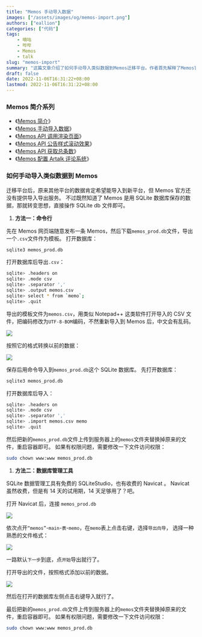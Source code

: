 ```yaml
---
title: "Memos 手动导入数据"
images: ["/assets/images/og/memos-import.png"]
authors: ["eallion"]
categories: ["代码"]
tags:
    - 嘀咕
    - 哔哔
    - Memos
    - talk
slug: "memos-import"
summary: "这篇文章介绍了如何手动导入类似数据到Memos迁移平台。作者首先解释了Memos官方尚未提供导入导出服务的情况，然后介绍了通过操作SQLite数据库文件来实现手动导入的方法。作者指导读者通过发布一条Memos并下载数据库文件，然后将其转换为.csv文件作为模板。接着，作者说明了如何打开和导出数据库文件，并使用编码转换和命令将以前的数据转换为新平台可导入的格式。最后，作者提到了修改文件访问权限和使用SQLite数据管理工具的一些建议。"
draft: false
date: 2022-11-06T16:31:22+08:00
lastmod: 2022-11-06T16:31:22+08:00
---
```


### Memos 简介系列

- 《[Memos 简介](https://eallion.com/memos-deployment/)》
- 《[Memos 手动导入数据](https://eallion.com/memos-import/)》
- 《[Memos API 调用渲染页面](https://eallion.com/memos-api/)》
- 《[Memos API 公告样式滚动效果](https://eallion.com/memos-ticker/)》
- 《[Memos API 获取总条数](https://eallion.com/memos-total-count/)》
- 《[Memos 配置 Artalk 评论系统](https://eallion.com/artalk_for_memos/)》

### 如何手动导入类似数据到 Memos

迁移平台后，原来其他平台的数据肯定希望能导入到新平台，但 Memos 官方还没有提供导入导出服务。
不过既然知道了 Memos 是用 SQLite 数据库保存的数据，那就转变思想，直接操作 SQLite db 文件即可。

1. **方法一：命令行**

先在 Memos 网页端随意发布一条 Memos，然后下载`memos_prod.db`文件，导出一个`.csv`文件作为模板。
打开数据库：

```bash
sqlite3 memos_prod.db
```

打开数据库后导出`.csv`：

```bash
sqlite> .headers on
sqlite> .mode csv
sqlite> .separator ','
sqlite> .output memos.csv
sqlite> select * from `memo`;
sqlite> .quit
```

导出的模板文件为`memos.csv`，用类似 Notepad++ 这类软件打开导入的 CSV 文件，把编码修改为`UTF-8-BOM`编码，不然重新导入到 Memos 后，中文会有乱码。

![](/assets/images/posts/2022/11/memos_sqlite_utf8.png)

按照它的格式转换以前的数据：

![](/assets/images/posts/2022/11/csv.png)

保存后用命令导入到`memos_prod.db`这个 SQLite 数据库。
先打开数据库：

```bash
sqlite3 memos_prod.db
```

打开数据库后导入：

```bash
sqlite> .headers on
sqlite> .mode csv
sqlite> .separator ','
sqlite> .import memos.csv memo
sqlite> .quit
```

然后把新的`memos_prod.db`文件上传到服务器上的`memos`文件夹替换掉原来的文件，重启容器即可。
如果有权限问题，需要修改一下文件访问权限：

```bash
sudo chown www:www memos_prod.db
```

1. **方法二：数据库管理工具**

SQLite 数据管理工具有免费的 SQLiteStudio，也有收费的 Navicat 。
Navicat 虽然收费，但是有 14 天的试用期，14 天足够用了？吧。

打开 Navicat 后，连接 `memos_prod.db`

![](/assets/images/posts/2022/11/link_sqlite.png)

依次点开`“memos”`-`main`-`表`-`memo`，在`memo`表上点击右键，选择`导出向导`，
选择一种熟悉的文件格式：

![](/assets/images/posts/2022/11/format.png)

一路默认`下一步`到底，点`开始`导出就行了。

打开导出的文件，按照格式添加以前的数据。

![](/assets/images/posts/2022/11/csv.png)

然后在打开的数据库左侧点击右键导入就行了。

最后把新的`memos_prod.db`文件上传到服务器上的`memos`文件夹替换掉原来的文件，重启容器即可。
如果有权限问题，需要修改一下文件访问权限：

```bash
sudo chown www:www memos_prod.db
```
